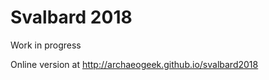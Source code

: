 
Svalbard 2018
============

Work in progress

Online version at http://archaeogeek.github.io/svalbard2018

